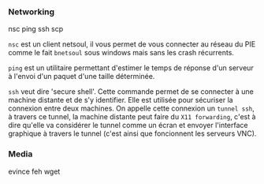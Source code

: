 ### Networking

nsc ping ssh scp

`nsc` est un client netsoul, il vous permet de vous connecter au réseau du PIE
comme le fait `bnetsoul` sous windows mais sans les crash récurrents.

`ping` est un utilitaire permettant d'estimer le temps de réponse d'un serveur
à l'envoi d'un paquet d'une taille déterminée.

`ssh` veut dire 'secure shell'. Cette commande permet de se connecter à une
machine distante et de s'y identifier. Elle est utilisée pour sécuriser la
connexion entre deux machines. On appelle cette connexion un `tunnel ssh`, à
travers ce tunnel, la machine distante peut faire du `X11 forwarding`, c'est à
dire qu'elle va considérer le tunnel comme un écran et envoyer l'interface
graphique à travers le tunnel (c'est ainsi que foncionnent les serveurs VNC).



### Media

evince feh wget
